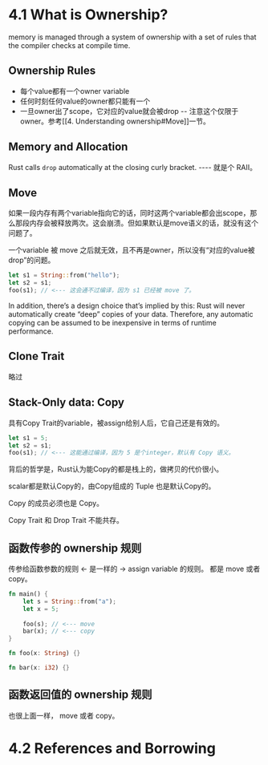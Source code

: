 # 4.1 What is Ownership?
memory is managed through a system of ownership with a set of rules that the compiler checks at compile time. 

## Ownership Rules
- 每个value都有一个owner variable
- 任何时刻任何value的owner都只能有一个
- 一旦owner出了scope，它对应的value就会被drop -- 注意这个仅限于owner。参考[[4. Understanding ownership#Move]]一节。

## Memory and Allocation
Rust calls `drop` automatically at the closing curly bracket. ---- 就是个 RAII。

## Move
如果一段内存有两个variable指向它的话，同时这两个variable都会出scope，那么那段内存会被释放两次。这会崩溃。但如果默认是move语义的话，就没有这个问题了。

一个variable 被 move 之后就无效，且不再是owner，所以没有“对应的value被drop”的问题。

``` rust
let s1 = String::from("hello");
let s2 = s1;
foo(s1); // <--- 这会通不过编译，因为 s1 已经被 move 了。
```

In addition, there’s a design choice that’s implied by this: Rust will never automatically create “deep” copies of your data. Therefore, any automatic copying can be assumed to be inexpensive in terms of runtime performance.

## Clone Trait
略过

## Stack-Only data: Copy
具有Copy Trait的variable，被assign给别人后，它自己还是有效的。
``` rust
let s1 = 5;
let s2 = s1;
foo(s1); // <--- 这能通过编译，因为 5 是个integer，默认有 Copy 语义。
```

背后的哲学是，Rust认为能Copy的都是栈上的，做拷贝的代价很小。

scalar都是默认Copy的，由Copy组成的 Tuple 也是默认Copy的。

Copy 的成员必须也是 Copy。

Copy Trait 和 Drop Trait 不能共存。

## 函数传参的 ownership 规则
传参给函数参数的规则 <- 是一样的 -> assign variable 的规则。
都是 move 或者 copy。

``` rust
fn main() {
	let s = String::from("a");
	let x = 5;
	
	foo(s); // <--- move
	bar(x); // <--- copy
}

fn foo(x: String) {}

fn bar(x: i32) {}
```

## 函数返回值的 ownership 规则
也很上面一样， move 或者 copy。

# 4.2 References and Borrowing


